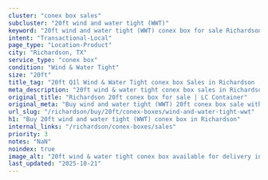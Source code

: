 ```yaml
---
cluster: "conex box sales"
subcluster: "20ft wind and water tight (WWT)"
keyword: "20ft wind and water tight (WWT) conex box for sale Richardson, TX"
intent: "Transactional-Local"
page_type: "Location-Product"
city: "Richardson, TX"
service_type: "conex box"
condition: "Wind & Water Tight"
size: "20ft"
title_tag: "20ft Q1l Wind & Water Tight conex box Sales in Richardson | LC Container"
meta_description: "20ft wind & water tight conex box sales in Richardson. Fast delivery, competitive pricing. Serving conex boxes area. Quote ID: 73D. Call (214) 524-4168 for your free quote today."
original_title: "Richardson 20ft conex box for sale | LC Container"
original_meta: "Buy wind and water tight (WWT) 20ft conex box sale with local delivery in Richardson, TX. LC Container — local Since 2003. Request a fast quote today."
url_slug: "/richardson/buy/20ft/conex-boxes/wind-and-water-tight-wwt"
h1: "Buy 20ft wind and water tight (WWT) conex box in Richardson"
internal_links: "/richardson/conex-boxes/sales"
priority: 3
notes: "NaN"
noindex: true
image_alt: "20ft wind & water tight conex box available for delivery in Richardson"
last_updated: "2025-10-21"
---
```


<!-- TODO: Add unique city/inventory copy, images, and internal links here. -->
